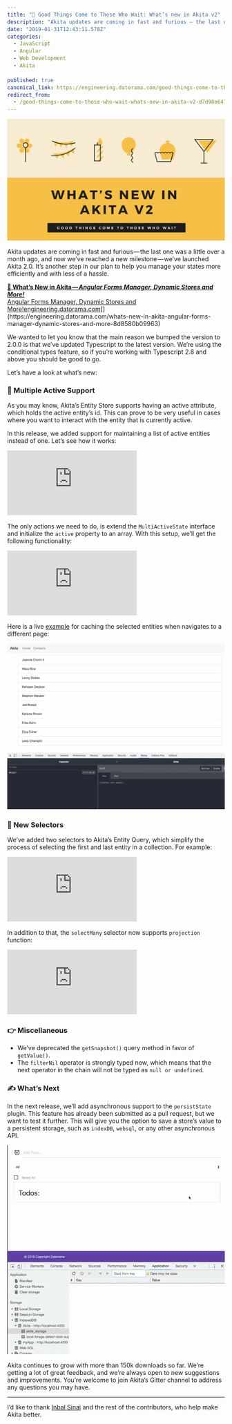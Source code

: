 ```yaml
---
title: "👑 Good Things Come to Those Who Wait: What’s new in Akita v2"
description: "Akita updates are coming in fast and furious — the last one was a little over a month ago, and now we’ve reached a new milestone — we’ve launched Akita 2.0. It’s another step in our plan to help you…"
date: "2019-01-31T12:43:11.578Z"
categories: 
  - JavaScript
  - Angular
  - Web Development
  - Akita

published: true
canonical_link: https://engineering.datorama.com/good-things-come-to-those-who-wait-whats-new-in-akita-v2-d7d98e6476f0
redirect_from:
  - /good-things-come-to-those-who-wait-whats-new-in-akita-v2-d7d98e6476f0
---
```


![](./asset-1.png)

Akita updates are coming in fast and furious — the last one was a little over a month ago, and now we’ve reached a new milestone — we’ve launched Akita 2.0. It’s another step in our plan to help you manage your states more efficiently and with less of a hassle.

[**🚀 What’s New in Akita — _Angular Forms Manager, Dynamic Stores and More!_**  
Angular Forms Manager, Dynamic Stores and More!engineering.datorama.com](https://engineering.datorama.com/whats-new-in-akita-angular-forms-manager-dynamic-stores-and-more-8d8580b09963 "https://engineering.datorama.com/whats-new-in-akita-angular-forms-manager-dynamic-stores-and-more-8d8580b09963")[](https://engineering.datorama.com/whats-new-in-akita-angular-forms-manager-dynamic-stores-and-more-8d8580b09963)

We wanted to let you know that the main reason we bumped the version to 2.0.0 is that we’ve updated Typescript to the latest version. We’re using the conditional types feature, so if you’re working with Typescript 2.8 and above you should be good to go.

Let’s have a look at what’s new:

### 💪 Multiple Active Support

As you may know, Akita’s Entity Store supports having an active attribute, which holds the active entity’s id. This can prove to be very useful in cases where you want to interact with the entity that is currently active.

In this release, we added support for maintaining a list of active entities instead of one. Let’s see how it works:

<Embed src="https://gist.github.com/NetanelBasal/f091c2b3995cdb5baf1b7b392dbda22b.js" aspectRatio={0.357} caption="" />

The only actions we need to do, is extend the `MultiActiveState` interface and initialize the `active` property to an array. With this setup, we’ll get the following functionality:

<Embed src="https://gist.github.com/NetanelBasal/b38f015d93d3b6afcbb8b3f7b62a61cc.js" aspectRatio={0.357} caption="" />

Here is a live [example](https://github.com/NetanelBasal/akita-multi-active) for caching the selected entities when navigates to a different page:

![](./asset-2.gif)

### 🙌 New Selectors

We’ve added two selectors to Akita’s Entity Query, which simplify the process of selecting the first and last entity in a collection. For example:

<Embed src="https://gist.github.com/NetanelBasal/0936a749b16f414f9f0e467b1f85480e.js" aspectRatio={0.357} caption="" />

In addition to that, the `selectMany` selector now supports `projection` function:

<Embed src="https://gist.github.com/NetanelBasal/66d198f6d808d6c5d5ca64b8988d6ac9.js" aspectRatio={0.357} caption="" />

### 👉 Miscellaneous

-   We’ve deprecated the `getSnapshot()` query method in favor of `getValue()`.
-   The `filterNil` operator is strongly typed now, which means that the next operator in the chain will not be typed as `null or undefined`.

### ✍️ What’s Next

In the next release, we’ll add asynchronous support to the `persistState` plugin. This feature has already been submitted as a pull request, but we want to test it further. This will give you the option to save a store’s value to a persistent storage, such as `indexDB`, `websql`, or any other asynchronous API.

![Akita with [localForage](https://github.com/localForage/localForage)](./asset-3.gif)

Akita continues to grow with more than 150k downloads so far. We’re getting a lot of great feedback, and we’re always open to new suggestions and improvements. You’re welcome to join Akita’s Gitter channel to address any questions you may have.

---

I’d like to thank [Inbal Sinai](https://medium.com/@inbalsinai) and the rest of the contributors, who help make Akita better.
